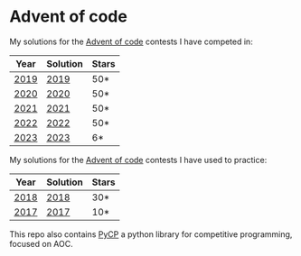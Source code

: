 # Advent of code
My solutions for the [Advent of code](https://adventofcode.com) contests I have competed in:

| Year                                  | Solution                 | Stars |
|---------------------------------------|--------------------------|-------|
| [2019](https://adventofcode.com/2019) | [2019](./2019/README.md) | 50*   |
| [2020](https://adventofcode.com/2020) | [2020](./2020/README.md) | 50*   |
| [2021](https://adventofcode.com/2021) | [2021](./2021/README.md) | 50*   |
| [2022](https://adventofcode.com/2022) | [2022](./2022/README.md) | 50*   |
| [2023](https://adventofcode.com/2023) | [2023](./2023/README.md) | 6*    |


My solutions for the [Advent of code](https://adventofcode.com) contests I have used to practice:

| Year                                  | Solution                 | Stars |
|---------------------------------------|--------------------------|-------|
| [2018](https://adventofcode.com/2018) | [2018](./2018/README.md) | 30*   |
| [2017](https://adventofcode.com/2017) | [2017](./2017/README.md) | 10*   |


This repo also contains [PyCP](./pycp/README.md) a python library for competitive programming, focused on AOC.
